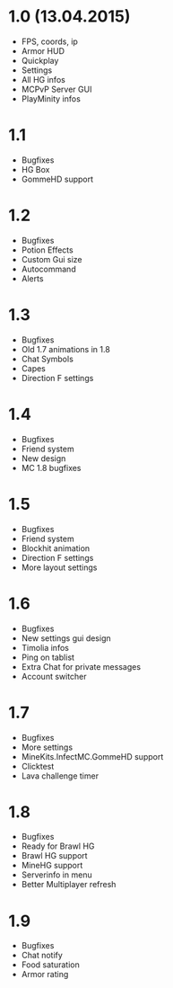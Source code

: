 # 1.0 (13.04.2015)

- FPS, coords, ip
- Armor HUD
- Quickplay
- Settings
- All HG infos
- MCPvP Server GUI
- PlayMinity infos

# 1.1

- Bugfixes
- HG Box
- GommeHD support

# 1.2

- Bugfixes
- Potion Effects
- Custom Gui size
- Autocommand
- Alerts

# 1.3

- Bugfixes
- Old 1.7 animations in 1.8
- Chat Symbols
- Capes
- Direction F settings

# 1.4

- Bugfixes
- Friend system
- New design
- MC 1.8 bugfixes

# 1.5

- Bugfixes
- Friend system
- Blockhit animation
- Direction F settings
- More layout settings

# 1.6

- Bugfixes
- New settings gui design
- Timolia infos
- Ping on tablist
- Extra Chat for private messages
- Account switcher

# 1.7

- Bugfixes
- More settings
- MineKits.InfectMC.GommeHD support
- Clicktest
- Lava challenge timer

# 1.8

- Bugfixes
- Ready for Brawl HG
- Brawl HG support
- MineHG support
- Serverinfo in menu
- Better Multiplayer refresh

# 1.9

- Bugfixes
- Chat notify
- Food saturation
- Armor rating
